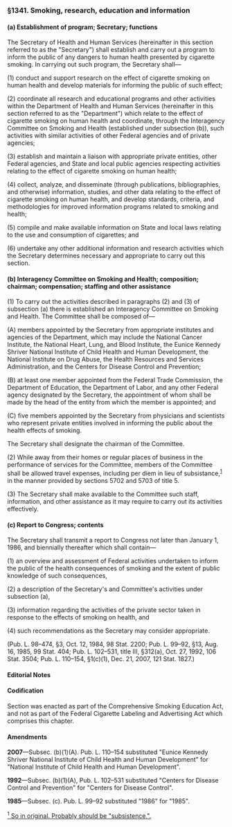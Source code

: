 ### §1341. Smoking, research, education and information ###

#### (a) Establishment of program; Secretary; functions ####

The Secretary of Health and Human Services (hereinafter in this section referred to as the "Secretary") shall establish and carry out a program to inform the public of any dangers to human health presented by cigarette smoking. In carrying out such program, the Secretary shall—

(1) conduct and support research on the effect of cigarette smoking on human health and develop materials for informing the public of such effect;

(2) coordinate all research and educational programs and other activities within the Department of Health and Human Services (hereinafter in this section referred to as the "Department") which relate to the effect of cigarette smoking on human health and coordinate, through the Interagency Committee on Smoking and Health (established under subsection (b)), such activities with similar activities of other Federal agencies and of private agencies;

(3) establish and maintain a liaison with appropriate private entities, other Federal agencies, and State and local public agencies respecting activities relating to the effect of cigarette smoking on human health;

(4) collect, analyze, and disseminate (through publications, bibliographies, and otherwise) information, studies, and other data relating to the effect of cigarette smoking on human health, and develop standards, criteria, and methodologies for improved information programs related to smoking and health;

(5) compile and make available information on State and local laws relating to the use and consumption of cigarettes; and

(6) undertake any other additional information and research activities which the Secretary determines necessary and appropriate to carry out this section.

#### (b) Interagency Committee on Smoking and Health; composition; chairman; compensation; staffing and other assistance ####

(1) To carry out the activities described in paragraphs (2) and (3) of subsection (a) there is established an Interagency Committee on Smoking and Health. The Committee shall be composed of—

(A) members appointed by the Secretary from appropriate institutes and agencies of the Department, which may include the National Cancer Institute, the National Heart, Lung, and Blood Institute, the Eunice Kennedy Shriver National Institute of Child Health and Human Development, the National Institute on Drug Abuse, the Health Resources and Services Administration, and the Centers for Disease Control and Prevention;

(B) at least one member appointed from the Federal Trade Commission, the Department of Education, the Department of Labor, and any other Federal agency designated by the Secretary, the appointment of whom shall be made by the head of the entity from which the member is appointed; and

(C) five members appointed by the Secretary from physicians and scientists who represent private entities involved in informing the public about the health effects of smoking.

The Secretary shall designate the chairman of the Committee.

(2) While away from their homes or regular places of business in the performance of services for the Committee, members of the Committee shall be allowed travel expenses, including per diem in lieu of subsistance,<sup><a href="#1341_1_target" name="1341_1">1</a></sup> in the manner provided by sections 5702 and 5703 of title 5.

(3) The Secretary shall make available to the Committee such staff, information, and other assistance as it may require to carry out its activities effectively.

#### (c) Report to Congress; contents ####

The Secretary shall transmit a report to Congress not later than January 1, 1986, and biennially thereafter which shall contain—

(1) an overview and assessment of Federal activities undertaken to inform the public of the health consequences of smoking and the extent of public knowledge of such consequences,

(2) a description of the Secretary's and Committee's activities under subsection (a),

(3) information regarding the activities of the private sector taken in response to the effects of smoking on health, and

(4) such recommendations as the Secretary may consider appropriate.

(Pub. L. 98–474, §3, Oct. 12, 1984, 98 Stat. 2200; Pub. L. 99–92, §13, Aug. 16, 1985, 99 Stat. 404; Pub. L. 102–531, title III, §312(a), Oct. 27, 1992, 106 Stat. 3504; Pub. L. 110–154, §1(c)(1), Dec. 21, 2007, 121 Stat. 1827.)

#### **Editorial Notes** ####

#### Codification ####

Section was enacted as part of the Comprehensive Smoking Education Act, and not as part of the Federal Cigarette Labeling and Advertising Act which comprises this chapter.

#### Amendments ####

**2007**—Subsec. (b)(1)(A). Pub. L. 110–154 substituted "Eunice Kennedy Shriver National Institute of Child Health and Human Development" for "National Institute of Child Health and Human Development".

**1992**—Subsec. (b)(1)(A), Pub. L. 102–531 substituted "Centers for Disease Control and Prevention" for "Centers for Disease Control".

**1985**—Subsec. (c). Pub. L. 99–92 substituted "1986" for "1985".

[<sup>1</sup> So in original. Probably should be "subsistence,".](#1341_1)